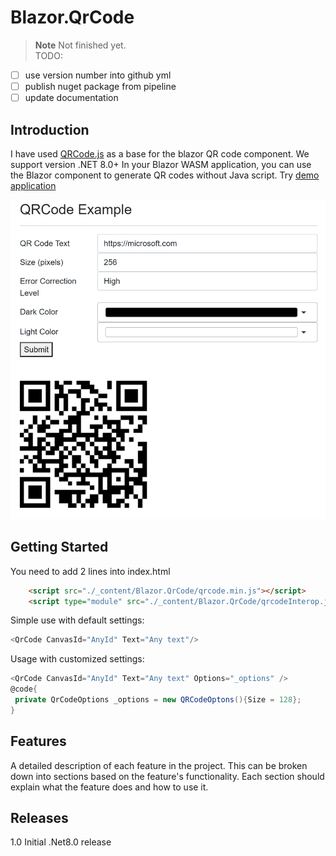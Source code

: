 # Blazor.QrCode
> **Note** Not finished yet.  
TODO:
 - [ ] use version number into github yml
 - [ ] publish nuget package from pipeline
 - [ ] update documentation

## Introduction

I have used [QRCode.js](https://github.com/davidshimjs/qrcodejs) as a base for the blazor QR code component. We support version .NET 8.0+
In your Blazor WASM application, you can use the Blazor component to generate QR codes without Java script.
Try [demo application ](https://blazorqrcodedemo.azurewebsites.net/)

![image](pics/main-page.png)

## Getting Started

You need to add 2 lines into index.html
```html
    <script src="./_content/Blazor.QrCode/qrcode.min.js"></script>
    <script type="module" src="./_content/Blazor.QrCode/qrcodeInterop.js"></script>
```

Simple use with default settings:
```csharp
<QrCode CanvasId="AnyId" Text="Any text"/>
```


Usage with customized settings:
```csharp
<QrCode CanvasId="AnyId" Text="Any text" Options="_options" />
@code{
 private QrCodeOptions _options = new QRCodeOptons(){Size = 128};
}
```



## Features

A detailed description of each feature in the project. This can be broken down into sections based on the feature's functionality. Each section should explain what the feature does and how to use it.

## Releases

1.0 Initial .Net8.0 release